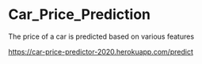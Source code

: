 # Car_Price_Prediction
The price of a car is predicted based on various features

https://car-price-predictor-2020.herokuapp.com/predict
